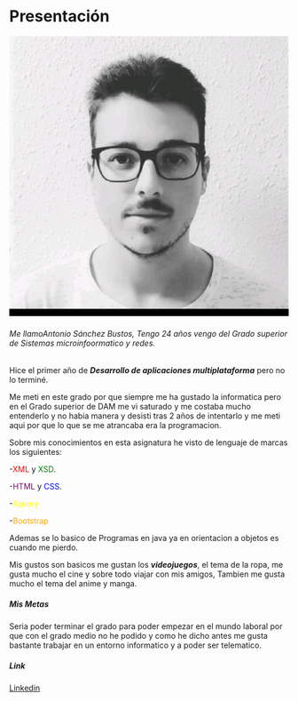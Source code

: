# **Presentación**


![YO](1668067889737.jpg)


###### Me llamoAntonio Sánchez Bustos, Tengo 24 años vengo del Grado superior de Sistemas microinfoormatico y redes.


Hice el primer año de **_Desarrollo de aplicaciones multiplataforma_** pero no lo terminé.

Me meti en este grado por que siempre me ha gustado la informatica pero en el Grado superior de DAM me vi saturado y me costaba mucho entenderlo y no habia manera y desisti tras 2 años de intentarlo y me meti aqui por que lo que se me atrancaba era la programacion.

Sobre mis conocimientos en esta asignatura he visto de lenguaje de marcas los siguientes:

-<span style="Color:red">XML</span> y <span style="Color:green">XSD</span>.

-<span style="Color:purple">HTML</span> y <span style="Color:blue">CSS</span>.

-<span style="Color:yellow">Xquery</span>

-<span style="Color:orange">Bootstrap</span>


Ademas se lo basico de Programas en java ya en orientacion a objetos es cuando me pierdo.


Mis gustos son basicos me gustan los **_videojuegos_**, el tema de la ropa, me gusta mucho el cine y sobre todo viajar con mis amigos, Tambien me gusta mucho el tema del anime y manga.



##### **Mis Metas**

Seria poder terminar el grado para poder empezar en el mundo laboral por que con el grado medio no he podido y como he dicho antes me gusta bastante trabajar en un entorno informatico y a poder ser telematico.


##### **Link**
[Linkedin](https://www.linkedin.com/in/antonio-s%C3%A1nchez-bustos-291302269/)